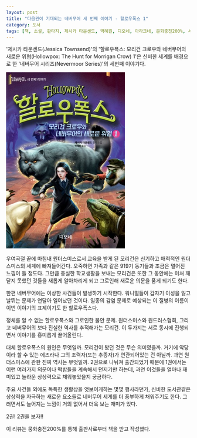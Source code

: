 ```yaml
---
layout: post
title: "다음권이 기대되는 네버무어 세 번째 이야기 - 할로우폭스 1"
category: 도서
tags: [책, 소설, 판타지, 제시카 타운센드, 박혜원, 디오네, 아라크네, 문화충전200%, 서평]
---
```


'제시카 타운센드(Jessica Townsend)'의
'할로우폭스: 모리건 크로우와 네버무어의 새로운 위협(Hollowpox: The Hunt for Morrigan Crow) 1'은
신비한 세계를 배경으로 한 '네버무어 시리즈(Nevermoor Series)'의 세번째 이야기다.

![표지](/images/nevermoor-3-hollowpox-part-1-book-h480.jpg)

우여곡절 끝에 마침내 원더스미스로서 교육을 받게 된 모리건은
신기하고 매력적인 원더스미스의 세계에 빠져들어간다.
오죽하면 가족과 같은 919기 동기들과 조금은 멀어진 느낌이 들 정도다.
그만큼 충실한 학교생활을 보내는 모리건은
또한 그 동안에는 미처 깨닫지 못했던 것들을 새롭게 알아차리게 되고
그로인해 새로운 의문을 품게 되기도 한다.

한편 네버무어에는 이상한 사건들이 발생하기 시작한다.
워니멀들이 갑자기 이성을 잃고 날뛰는 문제가 연달아 일어났던 것이다.
일종의 감염 문제로 예상되는 이 질병의 이름이 이번 이야기의 표제이기도 한 할로우폭스다.

정체를 알 수 없는 할로우폭스와 그로인한 불안 문제.
원더스미스와 원드러스협회, 그리고 네버무어의 보다 진실한 역사를 추적해가는 모리건.
이 두가지는 서로 동시에 진행되면서 이야기를 흥미롭게 끌어올린다.

대체 할로우폭스의 원인은 무엇일까.
모리건이 봤던 것은 무슨 의미였을까.
거기에 악당이라 할 수 있는 에즈라나 그의 조력자(또는 추종자)가 연관되어있는 건 아닐까.
과연 원더스미스에 관한 진짜 역사는 무엇일까.
2권으로 나눠져 출간되었기 때문에 1권에서는 이런 여러가지 의문이나 떡밥들을 계속해서 던지기만 하는데,
과연 이것들을 얼마나 재미있고 놀라운 상상력으로 채워놓았을지 궁금하다.

주요 사건들 외에도 독특한 생활상을 엿보이게하는 몇몇 행사라던가,
신비한 도서관같은 상상력을 자극하는 새로운 요소들로 네버무어 세계를 더 풍부하게 채워주기도 한다.
그러면서도 늘어지는 느낌이 거의 없어서 더욱 보는 재미가 있다.

2권! 2권을 보자!!



<div class="im im-info">
이 리뷰는 뭉화충전200%를 통해 출판사로부터 책을 받고 작성했다.
</div>
